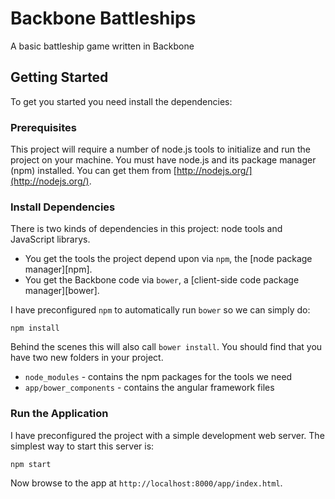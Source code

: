 Backbone Battleships
===================

A basic battleship game written in Backbone

## Getting Started

To get you started you need install the dependencies:

### Prerequisites


This project will require a number of node.js tools to initialize and run the project on your machine. You must have node.js and its package manager (npm) installed.  You can get them from [http://nodejs.org/](http://nodejs.org/).


### Install Dependencies

There is two kinds of dependencies in this project: node tools and JavaScript librarys. 

* You get the tools the project depend upon via `npm`, the [node package manager][npm].
* You get the Backbone code via `bower`, a [client-side code package manager][bower].

I have preconfigured `npm` to automatically run `bower` so we can simply do:

```
npm install
```

Behind the scenes this will also call `bower install`.  You should find that you have two new folders in your project.

* `node_modules` - contains the npm packages for the tools we need
* `app/bower_components` - contains the angular framework files


### Run the Application

I have preconfigured the project with a simple development web server.  The simplest way to start this server is:

```
npm start
```

Now browse to the app at `http://localhost:8000/app/index.html`.